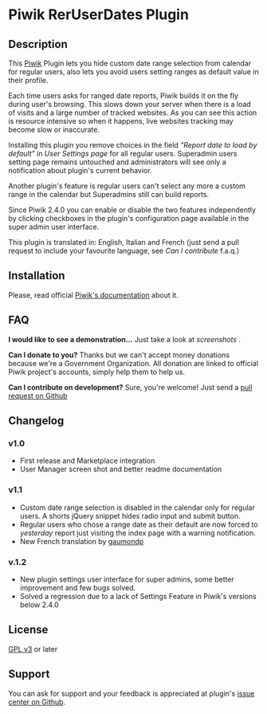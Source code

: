 # Piwik RerUserDates Plugin

## Description

This [Piwik](http://piwik.org) Plugin lets you hide custom date range selection from calendar for regular users,
also lets you avoid users setting ranges as default value in their profile.

Each time users asks for ranged date reports, Piwik builds it on the fly during user's browsing.
This slows down your server when there is a load of visits and a large number of tracked websites.
As you can see this action is resource intensive so when it happens, live websites tracking may become slow or inaccurate.

Installing this plugin you remove choices in the field _"Report date to load by default"_ in _User Settings page_ for all regular users.
Superadmin users setting page remains untouched and administrators will see only a notification about plugin's current behavior.

Another plugin's feature is regular users can't select any more a custom range in the calendar but Superadmins still can build reports.

Since Piwik 2.4.0 you can enable or disable the two features independently by clicking checkboxes in the plugin's configuration page available in the super admin user interface.

This plugin is translated in: English, Italian and French (just send a pull request to include your favourite language, see _Can I contribute_ f.a.q.)

## Installation

Please, read official [Piwik's documentation](http://piwik.org/faq/plugins/#faq_21) about it.

## FAQ

__I would like to see a demonstration...__
Just take a look at _screenshots_ .

__Can I donate to you?__
Thanks but we can't accept money donations because we're a Government Organization.
All donation are linked to official Piwik project's accounts, simply help them to help us.

__Can I contribute on development?__
Sure, you're welcome! Just send a [pull request on Github](https://github.com/RegioneER/RerNewSite/issues)

## Changelog

### v1.0

 - First release and Marketplace integration
 - User Manager screen shot and better readme documentation

### v1.1

- Custom date range selection is disabled in the calendar only for regular users. A shorts jQuery snippet hides radio input and submit button.
- Regular users who chose a range date as their default are now forced to _yesterday_ report just visiting the index page with a warning notification.
- New French translation by [gaumondp](https://github.com/gaumondp)

### v.1.2

- New plugin settings user interface for super admins, some better improvement and few bugs solved.
- Solved a regression due to a lack of Settings Feature in Piwik's versions below 2.4.0

## License

[GPL v3](http://www.gnu.org/licenses/gpl-3.0-standalone.html) or later

## Support

You can ask for support and your feedback is appreciated at plugin's [issue center on Github](https://github.com/RegioneER/RerUserDates/issues).
